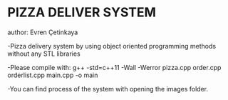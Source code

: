 # PIZZA DELIVER SYSTEM
author: Evren Çetinkaya

-Pizza delivery system by using object oriented programming methods without any STL libraries

-Please compile with:
g++ -std=c++11 -Wall -Werror pizza.cpp order.cpp orderlist.cpp main.cpp -o main

-You can find process of the system with opening the images folder.

